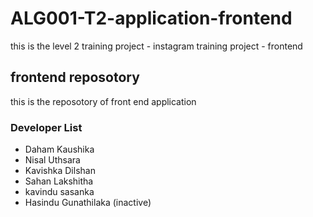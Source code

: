 # ALG001-T2-application-frontend
this is the level 2 training project - instagram training project - frontend

## frontend reposotory
this is the reposotory of front end application

### Developer List
- Daham Kaushika
- Nisal Uthsara
- Kavishka Dilshan
- Sahan Lakshitha
- kavindu sasanka
- Hasindu Gunathilaka (inactive)
